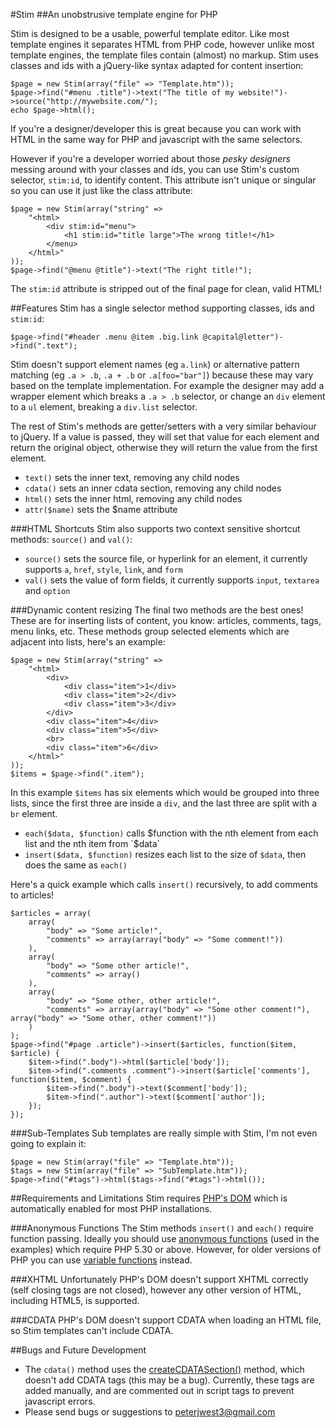 #Stim
##An unobstrusive template engine for PHP

Stim is designed to be a usable, powerful template editor. Like most template engines it separates HTML from PHP code, however unlike most template engines, the template files contain (almost) no markup. Stim uses classes and ids with a jQuery-like syntax adapted for content insertion:

    $page = new Stim(array("file" => "Template.htm"));
    $page->find("#menu .title")->text("The title of my website!")->source("http://mywebsite.com/");
	echo $page->html();

If you're a designer/developer this is great because you can work with HTML in the same way for PHP and javascript with the same selectors.

However if you're a developer worried about those *pesky designers* messing around with your classes and ids, you can use Stim's custom selector, `stim:id`, to identify content. This attribute isn't unique or singular so you can use it just like the class attribute:

	$page = new Stim(array("string" =>
		"<html>
			<div stim:id="menu">
				<h1 stim:id="title large">The wrong title!</h1>
			</menu>
		</html>"
	));
    $page->find("@menu @title")->text("The right title!");
	
The `stim:id` attribute is stripped out of the final page for clean, valid HTML!

##Features
Stim has a single selector method supporting classes, ids and `stim:id`:

    $page->find("#header .menu @item .big.link @capital@letter")->find(".text");

Stim doesn't support element names (eg `a.link`) or alternative pattern matching (eg `.a > .b`, `.a + .b` or `.a[foo="bar"]`) because these may vary based on the template implementation. For example the designer may add a wrapper element which breaks a `.a > .b` selector, or change an `div` element to a `ul` element, breaking a `div.list` selector.

The rest of Stim's methods are getter/setters with a very similar behaviour to jQuery. If a value is passed, they will set that value for each element and return the original object, otherwise they will return the value from the first element.

- `text()` sets the inner text, removing any child nodes
- `cdata()` sets an inner cdata section, removing any child nodes
- `html()` sets the inner html, removing any child nodes
- `attr($name)` sets the $name attribute 

###HTML Shortcuts
Stim also supports two context sensitive shortcut methods: `source()` and `val()`:
- `source()` sets the source file, or hyperlink for an element, it currently supports `a`, `href`, `style`, `link`, and `form`
- `val()` sets the value of form fields, it currently supports `input`, `textarea` and `option`

###Dynamic content resizing
The final two methods are the best ones! These are for inserting lists of content, you know: articles, comments, tags, menu links, etc. These methods group selected elements which are adjacent into lists, here's an example:
    
	$page = new Stim(array("string" =>
		"<html>
			<div>
				<div class="item">1</div>
				<div class="item">2</div>
				<div class="item">3</div>
			</div>
			<div class="item">4</div>
			<div class="item">5</div>
			<br>
			<div class="item">6</div>
		</html>"
	));
    $items = $page->find(".item");
	
In this example `$items` has six elements which would be grouped into three lists, since the first three are inside a `div`, and the last three are split with a `br` element.

- `each($data, $function)` calls $function with the nth element from each list and the nth item from `$data`
- `insert($data, $function)` resizes each list to the size of `$data`, then does the same as `each()`

Here's a quick example which calls `insert()` recursively, to add comments to articles!

	$articles = array(
		array(
			"body" => "Some article!", 
			"comments" => array(array("body" => "Some comment!"))
		),
		array(
			"body" => "Some other article!", 
			"comments" => array()
		),
		array(
			"body" => "Some other, other article!", 
			"comments" => array(array("body" => "Some other comment!"), array("body" => "Some other, other comment!"))
		)
	);
	$page->find("#page .article")->insert($articles, function($item, $article) {
		$item->find(".body")->html($article['body']); 
		$item->find(".comments .comment")->insert($article['comments'], function($item, $comment) {
			$item->find(".body")->text($comment['body']);
			$item->find(".author")->text($comment['author']);
		});
	});

###Sub-Templates
Sub templates are really simple with Stim, I'm not even going to explain it:

	$page = new Stim(array("file" => "Template.htm"));
	$tags = new Stim(array("file" => "SubTemplate.htm"));
	$page->find("#tags")->html($tags->find("#tags")->html());

##Requirements and Limitations
Stim requires [PHP's DOM](http://php.net/manual/en/book.dom.php) which is automatically enabled for most PHP installations.

###Anonymous Functions
The Stim methods `insert()` and `each()` require function passing. Ideally you should use [anonymous functions](http://php.net/manual/en/functions.anonymous.php) (used in the examples) which require PHP 5.30 or above. 
However, for older versions of PHP you can use [variable functions](http://www.php.net/manual/en/functions.variable-functions.php) instead.

###XHTML
Unfortunately PHP's DOM doesn't support XHTML correctly (self closing tags are not closed), however any other version of HTML, including HTML5, is supported.

###CDATA
PHP's DOM doesn't support CDATA when loading an HTML file, so Stim templates can't include CDATA.

##Bugs and Future Development

- The `cdata()` method uses the [createCDATASection()](http://php.net/manual/en/domdocument.createcdatasection.php) method, which doesn't add CDATA tags (this may be a bug). Currently, these tags are  added manually, and are commented out in script tags to prevent javascript errors.
- Please send bugs or suggestions to peterjwest3@gmail.com